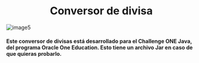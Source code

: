 <h1 align="center">Conversor de divisa</h1>


![image5](https://user-images.githubusercontent.com/86094668/219646850-1ffd8a83-c719-4ffd-b3bc-4b76cd83a062.png)

<h4>
Este conversor de divisas está desarrollado para el Challenge ONE Java, del programa Oracle One Education. Esto tiene un archivo Jar en caso de que quieras probarlo.
</h4>
